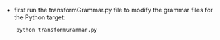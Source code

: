 
- first run the transformGrammar.py file to modify the grammar files for the Python target:
```bash
    python transformGrammar.py
```
